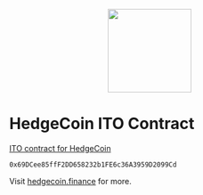 <p align="center">
<img width="150" height="150" src="https://github.com/HedgeCoinCrypto/HedgeCoin-ITO-Contract/assets/156864030/d5ea8073-ad85-4a66-8901-17e79c40b61e)">
</p>

# HedgeCoin ITO Contract
[ITO contract for HedgeCoin](https://bscscan.com/address/0x69dcee85fff2dd658232b1fe6c36a3959d2099cd)

    0x69DCee85ffF2DD658232b1FE6c36A3959D2099Cd

Visit [hedgecoin.finance](https://hedgecoin.finance) for more.
